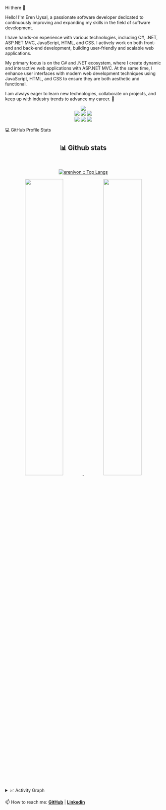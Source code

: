Hi there 👋

Hello! I'm Eren Uysal, a passionate software developer dedicated to continuously improving and expanding my skills in the field of software development.

I have hands-on experience with various technologies, including C#, .NET, ASP.NET MVC, JavaScript, HTML, and CSS. I actively work on both front-end and back-end development, building user-friendly and scalable web applications.

My primary focus is on the C# and .NET ecosystem, where I create dynamic and interactive web applications with ASP.NET MVC. At the same time, I enhance user interfaces with modern web development techniques using JavaScript, HTML, and CSS to ensure they are both aesthetic and functional.

I am always eager to learn new technologies, collaborate on projects, and keep up with industry trends to advance my career. 🚀
<p>
<div align="center">
  <img src="https://img.shields.io/badge/-aspnet-99c0ff?style=for-the-badge&logo=dotnet&logoColor=ffffff&labelColor=282828"><br/>
  
  <img src="https://img.shields.io/badge/-NodeJS-660099?style=for-the-badge&logo=node.js&logoColor=ffffff&labelColor=282828">
  
  <img src="https://img.shields.io/badge/-JavaScript-c58545?style=for-the-badge&logo=javascript&logoColor=c58545&labelColor=282828">
  <img src="https://img.shields.io/badge/-TypeScript-c58545?style=for-the-badge&logo=typescript&logoColor=c58545&labelColor=282828"><br/>
  <img src="https://img.shields.io/badge/-HTML-c58545?style=for-the-badge&logo=html5&logoColor=c58545&labelColor=282828">
  <img src="https://img.shields.io/badge/-CSS-c58545?style=for-the-badge&logo=css3&logoColor=c58545&labelColor=282828">
  <img src="https://img.shields.io/badge/-C%23-c58545?style=for-the-badge&logo=c&logoColor=c58545&labelColor=282828"><br/>
</div>
</div>
</p>
</div>
 <summary>💻 GitHub Profile Stats</summary>
  <div>
    <h2 align="center"> 📊 Github stats </h2>
      <br/>
        <p align="center">
          <a href="https://github.com/erenuysaldev/">
          <img src="https://github-readme-stats.vercel.app/api/top-langs/?username=erenuysaldev&langs_count=6&theme=gruvbox&layout=compact&hide_border=true" alt="erenivon :: Top Langs" /></a>
        </p>
        <p align="center">
          <a href="https://github.com/erenuysaldev/">
          <img width="49.5%" src="https://github-readme-stats.vercel.app/api?username=erenuysaldev&show_icons=true&theme=gruvbox&hide_border=true" />
          <img width="49.5%" src="https://github-readme-streak-stats.herokuapp.com/?user=erenuysaldev&theme=gruvbox&hide_border=true" />
          </a>
       </p>
     <br>
  </div>    
</details>

<details>
  <summary>📈 Activity Graph</summary>
<br/>
<p align="left">
  <a href="https://github.com/erenuysaldev">
  </a>
</p>
<br>

[![erenuysaldev's github activity graph](https://github-readme-activity-graph.vercel.app/graph?username=erenuysaldev&theme=tokyo-night)](#!)
</details>

📫 How to reach me: <a href="https://github.com/erenuysaldev" disabled="false"><span><strong>GitHub</strong></span></a> | <a href="https://www.linkedin.com/in/erenuysall/" disabled="false"><span><strong>Linkedin</strong></span></a>

